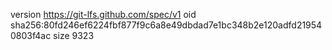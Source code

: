 version https://git-lfs.github.com/spec/v1
oid sha256:80fd246ef6224fbf877f9c6a8e49dbdad7e1bc348b2e120adfd219540803f4ac
size 9323

